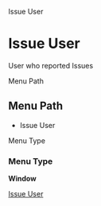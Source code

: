 
Issue User
# Issue User


User who reported Issues

Menu Path
## Menu Path



- Issue User

Menu Type
### Menu Type

**Window**


[Issue User](../../window-issue-user.md)